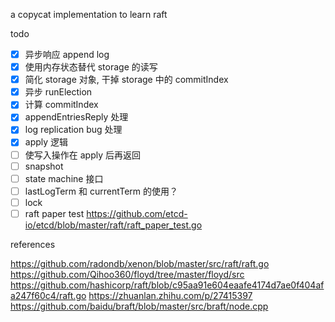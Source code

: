 a copycat implementation to learn raft

todo

- [x] 异步响应 append log
- [x] 使用内存状态替代 storage 的读写
- [x] 简化 storage 对象, 干掉 storage 中的 commitIndex
- [x] 异步 runElection
- [x] 计算 commitIndex
- [x] appendEntriesReply 处理
- [x] log replication bug 处理
- [x] apply 逻辑
- [ ] 使写入操作在 apply 后再返回
- [ ] snapshot
- [ ] state machine 接口
- [ ] lastLogTerm 和 currentTerm 的使用？
- [ ] lock
- [ ] raft paper test https://github.com/etcd-io/etcd/blob/master/raft/raft_paper_test.go

references

https://github.com/radondb/xenon/blob/master/src/raft/raft.go
https://github.com/Qihoo360/floyd/tree/master/floyd/src
https://github.com/hashicorp/raft/blob/c95aa91e604eaafe4174d7ae0f404afa247f60c4/raft.go
https://zhuanlan.zhihu.com/p/27415397
https://github.com/baidu/braft/blob/master/src/braft/node.cpp
